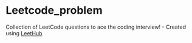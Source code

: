 # Leetcode_problem
Collection of LeetCode questions to ace the coding interview! - Created using [LeetHub](https://github.com/QasimWani/LeetHub)
